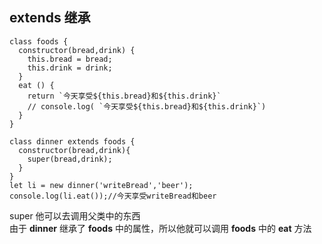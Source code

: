 ##  extends 继承      
       
	class foods {
	  constructor(bread,drink) {
	    this.bread = bread;
	    this.drink = drink;
	  }
	  eat () {
	    return `今天享受${this.bread}和${this.drink}`
	    // console.log( `今天享受${this.bread}和${this.drink}`)
	  }
	}
	
	class dinner extends foods {
	  constructor(bread,drink){
	    super(bread,drink);
	  }
	}
	let li = new dinner('writeBread','beer');
	console.log(li.eat());//今天享受writeBread和beer    
super 他可以去调用父类中的东西    
由于 **dinner** 继承了 **foods** 中的属性，所以他就可以调用 **foods** 中的 **eat** 方法